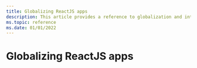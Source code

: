 ```yaml
---
title: Globalizing ReactJS apps
description: This article provides a reference to globalization and internationalization in ReactJS apps
ms.topic: reference
ms.date: 01/01/2022
---
```


# Globalizing ReactJS apps